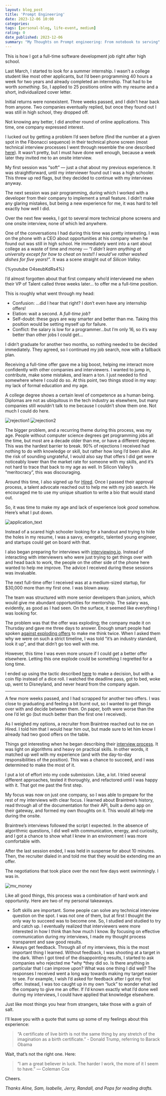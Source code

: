 ```yaml
---
layout: blog_post
title: 'Prompt Engineering'
date: 2023-12-06 10:00
categories:
tags: [personal-blog, life-event, medium]
rating: 0
date_published: 2023-12-06
summary: "My Thoughts on Prompt engineering: From notebook to serving"
---
```


This is how I got a full-time software development job right after high school.

Last March, I started to look for a summer internship. I wasn’t a college
student like most other applicants, but I’d been programming 40 hours a week for
two years and already completed an internship. That had to be worth *something*.
So, I applied to 25 positions online with my resume and a short, individualized
cover letter.

Initial returns were nonexistent. Three weeks passed, and I didn’t hear back
from anyone. Two companies eventually replied, but once they found out I was
still in high school, they dropped off.

Not knowing any better, I did another round of online applications. This time,
one company expressed interest.

I lucked out by getting a problem I’d seen before (find the number at a given
spot in the Fibonacci sequence) in their technical phone screen (most technical
interview processes I went through resemble the one described
[here](https://www.quora.com/What-is-the-interview-process-like-at-Google)). It
wasn’t pretty, but I must have done well enough, because a week later they
invited me to an onsite interview.

My first session was “soft” — just a chat about my previous experience. It was
straightforward, until my interviewer found out I was a high schooler. This
threw up red flags, but they decided to continue with my interviews anyway.

The next session was pair programming, during which I worked with a developer
from their company to implement a small feature. I didn’t make any glaring
mistakes, but being a new experience for me, it was hard to tell exactly how
well I did.

Over the next few weeks, I got to several more technical phone screens and one
onsite interview, none of which led anywhere.

One of the conversations I had during this time was pretty interesting. I was on
the phone with a CEO about opportunities at his company when he found out was
still in high school. He immediately went into a rant about college as a waste
of time and money — *“I didn’t learn anything at university except for how to
cheat on tests!! I would’ve rather washed dishes for five years!”*. It was a
scene straight out of *Silicon Valley.*

{%youtube O4seubKdRs4%}

I’d almost forgotten about that first company who’d interviewed me when their VP
of Talent called three weeks later… to offer me a full-time position.

This is roughly what went through my head:

* Confusion: …did I hear that right? I don’t even have any internship offers!
* Elation: wait a second. A *full-time job*?
* Self-doubt: these guys are way smarter and better than me. Taking this position
would be setting myself up for failure.
* Conflict: the salary is low for a programmer…but I’m only 16, so it’s way better
than other jobs I could get…

I didn’t graduate for another two months, so nothing needed to be decided
immediately. They agreed, so I continued my job search, now with a fallback
plan.

Receiving a full-time offer gave me a big boost, helping me interact more
confidently with other companies and interviewers. I wanted to jump in,
contribute, make some mistakes, and learn a ton. I just needed to find somewhere
where I could do so. At this point, two things stood in my way: my lack of
formal education and my age.

A college degree shows a certain level of competence as a human being. Diplomas
are not as ubiquitous in the tech industry as elsewhere, but many companies
still wouldn’t talk to me because I couldn’t show them one. Not much I could do
here.

![rejection1](https://cdn-images-1.medium.com/max/1600/0*6b3qcWNn6-uS9e-S.)
![rejection2](https://cdn-images-1.medium.com/max/1600/0*-AJNRYIK5W9XcVtq.)

The bigger problem, and a recurring theme during this process, was my age.
People without computer science degrees get programming jobs all the time, but
most are a decade older than me, or have a different degree. This was the
hardest barrier to break. 90% of rejections I received had nothing to do with
knowledge or skill, but rather how long I’d been alive. At the risk of sounding
ungrateful, I would also say that offers I did get were noticeably lower than
the market rate for someone with my skills, and it’s not hard to trace that back
to my age as well. In Silicon Valley’s “meritocracy”, this was discouraging.

Around this time, I also signed up for [Hired](http://www.hired.com/). Once I
passed their approval process, a talent advocate reached out to help me with my
job search. He encouraged me to use my unique situation to write a bio that
would stand out.

So, it was time to make my age and lack of experience look *good* somehow.
Here’s what I put down.

![application_text](https://cdn-images-1.medium.com/max/1600/0*GxJb6ShPFCb4s_6J.)

Instead of a scared high schooler looking for a handout and trying to hide the
holes in my resume, I was a savvy, energetic, talented young engineer, and
startups could get on board with that.

I also began preparing for interviews with
[interviewing.io](http://interviewing.io/). Instead of interacting with
interviewers who were just trying to get things over with and head back to work,
the people on the other side of the phone here wanted to help me improve. The
advice I received during these sessions was invaluable.

The next full-time offer I received was at a medium-sized startup, for $30,000
more than my first one. I was blown away.

The team was structured with more senior developers than juniors, which would
give me abundant opportunities for mentorship. The salary was, evidently, as
good as I had seen. On the surface, it seemed like everything I was looking for.

The problem was that the offer was exploding; the company made it on Thursday
and gave me three days to answer. Enough smart people had spoken [against
exploding offers](http://blog.ycombinator.com/exploding-offers-suck) to make me
think twice. When I asked them why we were on such a strict timeline, I was told
“it’s an industry standard, look it up”, and that didn’t go too well with me.

However, this time I was even more unsure if I could get a better offer
elsewhere. Letting this one explode could be something I regretted for a long
time.

I ended up using the tactic described
[here](http://www.quora.com/Should-I-accept-a-job-offer-from-Facebook-Google-Linkedin-or-Square/answer/David-Tan-4)
to make a decision, but with a coin flip instead of a dice roll. I watched the
deadline pass, got to bed, woke up, went to Disneyland, and never heard from the
company again.

*****

A few more weeks passed, and I had scrapped for another two offers. I was close
to graduating and feeling a bit burnt out, so I wanted to get things over with
and decide between them. On paper, both were worse than the one I’d let go (but
much better than the first one I received).

As I weighed my options, a recruiter from Braintree reached out to me on Hired.
I told him that I would hear him out, but made sure to let him know I already
had two good offers on the table.

Things got interesting when he began describing their [interview
process](https://www.braintreepayments.com/blog/how-braintree-interviews-exceptional-developers/).
It was light on algorithms and heavy on practical skills. In other words, it
matched up well with my experience (and with the day-to-day responsibilities of
the position). This was a chance to succeed, and I was determined to make the
most of it.

I put a lot of effort into my code submission. Like, a lot. I tried several
different approaches, tested it thoroughly, and refactored until I was happy
with it. That got me past the first step.

My focus was now on just one company, so I was able to prepare for the rest of
my interviews with clear focus. I learned about Braintree’s history, read
through all of the documentation for their API, built a demo app on their
gateway, and formed my own thoughts on it. This would all help me during the
onsite.

Braintree’s interviews followed the script I expected. In the absence of
algorithmic questions, I did well with communication, energy, and curiosity, and
I got a chance to show what I knew in an environment I was more comfortable
with.

After the last session ended, I was held in suspense for about 10 minutes. Then,
the recruiter dialed in and told me that they would be extending me an offer.

The negotiations that took place over the next few days went swimmingly. I was
in.

![mv_money](https://cdn-images-1.medium.com/max/2000/0*lK29xUVPDr28a1rj.)

Like all good things, this process was a combination of hard work and
opportunity. Here are two of my personal takeaways.

* Soft skills are important. Some people can solve any technical interview
question on the spot. I was not one of them, but at first I thought the only way
to succeed was to become one. So, I studied and studied to try and catch up. I
eventually realized that interviewers were more interested in how I think than
how much I know. By focusing on effective communication during my interviews, I
made my thought process transparent and saw good results.
* Always get feedback. Through all of my interviews, this is the most important
thing I learned. Without feedback, I was shooting at a target in the dark. When
I got tired of the disappointing results, I started to ask companies who
rejected me *why *they did so. Is there anything in particular that I can
improve upon? What was one thing I did well? The responses I received went a
long way towards making my target easier to see. For example, I wish I’d asked
for feedback after I got my first offer. Instead, I was too caught up in my own
“luck” to wonder what led the company to give me an offer. If I’d known exactly
what I’d done well during my interviews, I could have applied that knowledge
elsewhere.

Just like most things you hear from strangers, take those with a grain of salt.

I’ll leave you with a quote that sums up some of my feelings about this
experience:

> “A certificate of live birth is not the same thing by any stretch of the
> imagination as a birth certificate.” - Donald Trump, referring to Barack Obama

Wait, that’s not the right one. Here:

> “I am a great believer in luck. The harder I work, the more of it I seem to
> have.” — Coleman Cox

Cheers.

*Thanks Aline, Sam, Isabelle, Jerry, Randall, and Pops for reading drafts.*